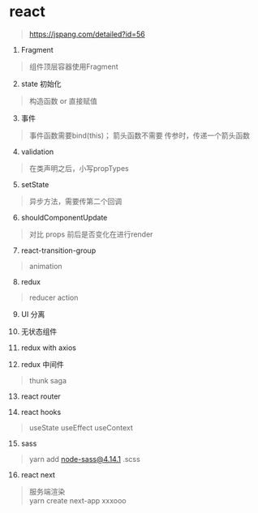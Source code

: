 # react 

>https://jspang.com/detailed?id=56

1. Fragment
> 组件顶层容器使用Fragment

2. state 初始化
> 构造函数 or 直接赋值

3. 事件
> 事件函数需要bind(this)； 箭头函数不需要
> 传参时，传递一个箭头函数

4. validation
> 在类声明之后，小写propTypes

5. setState
> 异步方法，需要传第二个回调

6. shouldComponentUpdate
> 对比 props 前后是否变化在进行render

7.  react-transition-group
> animation

8. redux
> reducer action

9. UI 分离

10. 无状态组件

11. redux with axios

12. redux 中间件 
> thunk
> saga

13. react router
>

14. react hooks
> useState  useEffect   useContext

15. sass
> yarn add node-sass@4.14.1  .scss

16. react next
> 服务端渲染  
>yarn create next-app xxxooo